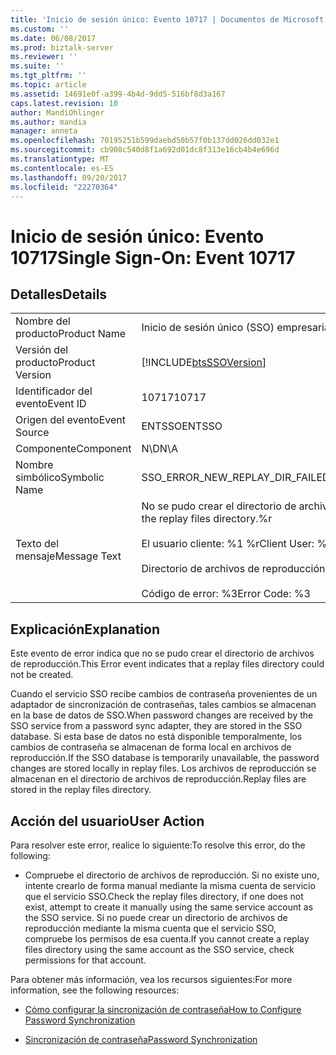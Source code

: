 ```yaml
---
title: 'Inicio de sesión único: Evento 10717 | Documentos de Microsoft'
ms.custom: ''
ms.date: 06/08/2017
ms.prod: biztalk-server
ms.reviewer: ''
ms.suite: ''
ms.tgt_pltfrm: ''
ms.topic: article
ms.assetid: 14691e0f-a399-4b4d-9dd5-516bf8d3a167
caps.latest.revision: 10
author: MandiOhlinger
ms.author: mandia
manager: anneta
ms.openlocfilehash: 70195251b599daebd50b57f0b137dd026dd032e1
ms.sourcegitcommit: cb908c540d8f1a692d01dc8f313e16cb4b4e696d
ms.translationtype: MT
ms.contentlocale: es-ES
ms.lasthandoff: 09/20/2017
ms.locfileid: "22270364"
---
```

# <a name="single-sign-on-event-10717"></a><span data-ttu-id="14e34-102">Inicio de sesión único: Evento 10717</span><span class="sxs-lookup"><span data-stu-id="14e34-102">Single Sign-On: Event 10717</span></span>
## <a name="details"></a><span data-ttu-id="14e34-103">Detalles</span><span class="sxs-lookup"><span data-stu-id="14e34-103">Details</span></span>  
  
|||  
|-|-|  
|<span data-ttu-id="14e34-104">Nombre del producto</span><span class="sxs-lookup"><span data-stu-id="14e34-104">Product Name</span></span>|<span data-ttu-id="14e34-105">Inicio de sesión único (SSO) empresarial</span><span class="sxs-lookup"><span data-stu-id="14e34-105">Enterprise Single Sign-On</span></span>|  
|<span data-ttu-id="14e34-106">Versión del producto</span><span class="sxs-lookup"><span data-stu-id="14e34-106">Product Version</span></span>|[!INCLUDE[btsSSOVersion](../includes/btsssoversion-md.md)]|  
|<span data-ttu-id="14e34-107">Identificador del evento</span><span class="sxs-lookup"><span data-stu-id="14e34-107">Event ID</span></span>|<span data-ttu-id="14e34-108">10717</span><span class="sxs-lookup"><span data-stu-id="14e34-108">10717</span></span>|  
|<span data-ttu-id="14e34-109">Origen del evento</span><span class="sxs-lookup"><span data-stu-id="14e34-109">Event Source</span></span>|<span data-ttu-id="14e34-110">ENTSSO</span><span class="sxs-lookup"><span data-stu-id="14e34-110">ENTSSO</span></span>|  
|<span data-ttu-id="14e34-111">Componente</span><span class="sxs-lookup"><span data-stu-id="14e34-111">Component</span></span>|<span data-ttu-id="14e34-112">N\D</span><span class="sxs-lookup"><span data-stu-id="14e34-112">N\A</span></span>|  
|<span data-ttu-id="14e34-113">Nombre simbólico</span><span class="sxs-lookup"><span data-stu-id="14e34-113">Symbolic Name</span></span>|<span data-ttu-id="14e34-114">SSO_ERROR_NEW_REPLAY_DIR_FAILED</span><span class="sxs-lookup"><span data-stu-id="14e34-114">SSO_ERROR_NEW_REPLAY_DIR_FAILED</span></span>|  
|<span data-ttu-id="14e34-115">Texto del mensaje</span><span class="sxs-lookup"><span data-stu-id="14e34-115">Message Text</span></span>|<span data-ttu-id="14e34-116">No se pudo crear el directorio de archivos de reproducción.%r</span><span class="sxs-lookup"><span data-stu-id="14e34-116">Failed to create the replay files directory.%r</span></span><br /><br /> <span data-ttu-id="14e34-117">El usuario cliente: %1 %r</span><span class="sxs-lookup"><span data-stu-id="14e34-117">Client User: %1%r</span></span><br /><br /> <span data-ttu-id="14e34-118">Directorio de archivos de reproducción: %2 %r</span><span class="sxs-lookup"><span data-stu-id="14e34-118">Replay Files Directory: %2%r</span></span><br /><br /> <span data-ttu-id="14e34-119">Código de error: %3</span><span class="sxs-lookup"><span data-stu-id="14e34-119">Error Code: %3</span></span>|  
  
## <a name="explanation"></a><span data-ttu-id="14e34-120">Explicación</span><span class="sxs-lookup"><span data-stu-id="14e34-120">Explanation</span></span>  
 <span data-ttu-id="14e34-121">Este evento de error indica que no se pudo crear el directorio de archivos de reproducción.</span><span class="sxs-lookup"><span data-stu-id="14e34-121">This Error event indicates that a replay files directory could not be created.</span></span>  
  
 <span data-ttu-id="14e34-122">Cuando el servicio SSO recibe cambios de contraseña provenientes de un adaptador de sincronización de contraseñas, tales cambios se almacenan en la base de datos de SSO.</span><span class="sxs-lookup"><span data-stu-id="14e34-122">When password changes are received by the SSO service from a password sync adapter, they are stored in the SSO database.</span></span> <span data-ttu-id="14e34-123">Si esta base de datos no está disponible temporalmente, los cambios de contraseña se almacenan de forma local en archivos de reproducción.</span><span class="sxs-lookup"><span data-stu-id="14e34-123">If the SSO database is temporarily unavailable, the password changes are stored locally in replay files.</span></span> <span data-ttu-id="14e34-124">Los archivos de reproducción se almacenan en el directorio de archivos de reproducción.</span><span class="sxs-lookup"><span data-stu-id="14e34-124">Replay files are stored in the replay files directory.</span></span>  
  
## <a name="user-action"></a><span data-ttu-id="14e34-125">Acción del usuario</span><span class="sxs-lookup"><span data-stu-id="14e34-125">User Action</span></span>  
 <span data-ttu-id="14e34-126">Para resolver este error, realice lo siguiente:</span><span class="sxs-lookup"><span data-stu-id="14e34-126">To resolve this error, do the following:</span></span>  
  
-   <span data-ttu-id="14e34-127">Compruebe el directorio de archivos de reproducción. Si no existe uno, intente crearlo de forma manual mediante la misma cuenta de servicio que el servicio SSO.</span><span class="sxs-lookup"><span data-stu-id="14e34-127">Check the replay files directory, if one does not exist, attempt to create it manually using the same service account as the SSO service.</span></span> <span data-ttu-id="14e34-128">Si no puede crear un directorio de archivos de reproducción mediante la misma cuenta que el servicio SSO, compruebe los permisos de esa cuenta.</span><span class="sxs-lookup"><span data-stu-id="14e34-128">If you cannot create a replay files directory using the same account as the SSO service, check permissions for that account.</span></span>  
  
 <span data-ttu-id="14e34-129">Para obtener más información, vea los recursos siguientes:</span><span class="sxs-lookup"><span data-stu-id="14e34-129">For more information, see the following resources:</span></span>  
  
-   [<span data-ttu-id="14e34-130">Cómo configurar la sincronización de contraseña</span><span class="sxs-lookup"><span data-stu-id="14e34-130">How to Configure Password Synchronization</span></span>](../core/how-to-configure-password-synchronization.md)  
  
-   [<span data-ttu-id="14e34-131">Sincronización de contraseña</span><span class="sxs-lookup"><span data-stu-id="14e34-131">Password Synchronization</span></span>](../core/password-synchronization2.md)